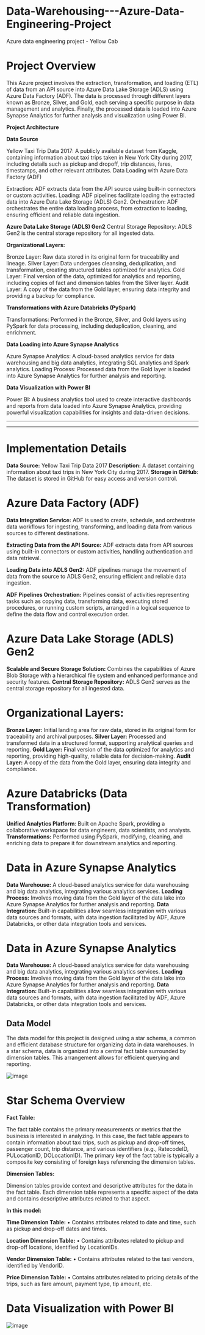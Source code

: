 # Data-Warehousing---Azure-Data-Engineering-Project
Azure data engineering project - Yellow Cab



# Project Overview
This Azure project involves the extraction, transformation, and loading (ETL) of data from an API source into Azure Data Lake Storage (ADLS) using Azure Data Factory (ADF). The data is processed through different layers known as Bronze, Silver, and Gold, each serving a specific purpose in data management and analytics. Finally, the processed data is loaded into Azure Synapse Analytics for further analysis and visualization using Power BI.

**Project Architecture**

**Data Source**

Yellow Taxi Trip Data 2017: A publicly available dataset from Kaggle, containing information about taxi trips taken in New York City during 2017, including details such as pickup and dropoff, trip distances, fares, timestamps, and other relevant attributes.
Data Loading with Azure Data Factory (ADF)

Extraction: ADF extracts data from the API source using built-in connectors or custom activities.
Loading: ADF pipelines facilitate loading the extracted data into Azure Data Lake Storage (ADLS) Gen2.
Orchestration: ADF orchestrates the entire data loading process, from extraction to loading, ensuring efficient and reliable data ingestion.

**Azure Data Lake Storage (ADLS) Gen2**
Central Storage Repository: ADLS Gen2 is the central storage repository for all ingested data.

**Organizational Layers:**

Bronze Layer: Raw data stored in its original form for traceability and lineage.
Silver Layer: Data undergoes cleansing, deduplication, and transformation, creating structured tables optimized for analytics.
Gold Layer: Final version of the data, optimized for analytics and reporting, including copies of fact and dimension tables from the Silver layer.
Audit Layer: A copy of the data from the Gold layer, ensuring data integrity and providing a backup for compliance.

**Transformations with Azure Databricks (PySpark)**

Transformations: Performed in the Bronze, Silver, and Gold layers using PySpark for data processing, including deduplication, cleaning, and enrichment.

**Data Loading into Azure Synapse Analytics**

Azure Synapse Analytics: A cloud-based analytics service for data warehousing and big data analytics, integrating SQL analytics and Spark analytics.
Loading Process: Processed data from the Gold layer is loaded into Azure Synapse Analytics for further analysis and reporting.

**Data Visualization with Power BI**

Power BI: A business analytics tool used to create interactive dashboards and reports from data loaded into Azure Synapse Analytics, providing powerful visualization capabilities for insights and data-driven decisions.

------------------------------------------------------------------------------------------------------------------------------------------------------------------
------------------------------------------------------------------------------------------------------------------------------------------------------------------

# Implementation Details

**Data Source:** Yellow Taxi Trip Data 2017
**Description:** A dataset containing information about taxi trips in New York City during 2017.
**Storage in GitHub**: The dataset is stored in GitHub for easy access and version control.

# Azure Data Factory (ADF)

**Data Integration Service:** ADF is used to create, schedule, and orchestrate data workflows for ingesting, transforming, and loading data from various sources to different destinations.

**Extracting Data from the API Source:** ADF extracts data from API sources using built-in connectors or custom activities, handling authentication and data retrieval.

**Loading Data into ADLS Gen2:** ADF pipelines manage the movement of data from the source to ADLS Gen2, ensuring efficient and reliable data ingestion.

**ADF Pipelines Orchestration:** Pipelines consist of activities representing tasks such as copying data, transforming data, executing stored procedures, or running custom scripts, arranged in a logical sequence to define the data flow and control execution order.

# Azure Data Lake Storage (ADLS) Gen2

**Scalable and Secure Storage Solution:** Combines the capabilities of Azure Blob Storage with a hierarchical file system and enhanced performance and security features.
**Central Storage Repository:** ADLS Gen2 serves as the central storage repository for all ingested data.

# Organizational Layers:

**Bronze Layer:** Initial landing area for raw data, stored in its original form for traceability and archival purposes.
**Silver Layer:** Processed and transformed data in a structured format, supporting analytical queries and reporting.
**Gold Layer:** Final version of the data optimized for analytics and reporting, providing high-quality, reliable data for decision-making.
**Audit Layer:** A copy of the data from the Gold layer, ensuring data integrity and compliance.

# Azure Databricks (Data Transformation)

**Unified Analytics Platform**: Built on Apache Spark, providing a collaborative workspace for data engineers, data scientists, and analysts.
**Transformations:** Performed using PySpark, modifying, cleaning, and enriching data to prepare it for downstream analytics and reporting.

# Data in Azure Synapse Analytics

**Data Warehouse:** A cloud-based analytics service for data warehousing and big data analytics, integrating various analytics services.
**Loading Process:** Involves moving data from the Gold layer of the data lake into Azure Synapse Analytics for further analysis and reporting.
**Data Integration:** Built-in capabilities allow seamless integration with various data sources and formats, with data ingestion facilitated by ADF, Azure Databricks, or other data integration tools and services.

# Data in Azure Synapse Analytics

**Data Warehouse:** A cloud-based analytics service for data warehousing and big data analytics, integrating various analytics services.
**Loading Process:** Involves moving data from the Gold layer of the data lake into Azure Synapse Analytics for further analysis and reporting.
**Data Integration:** Built-in capabilities allow seamless integration with various data sources and formats, with data ingestion facilitated by ADF, Azure Databricks, or other data integration tools and services.

## Data Model

The data model for this project is designed using a star schema, a common and efficient database structure for organizing data in data warehouses. In a star schema, data is organized into a central fact table surrounded by dimension tables. This arrangement allows for efficient querying and reporting.

![image](https://github.com/JoelNithishKumar/Data-Warehousing---Azure-Data-Engineering-Project/assets/62141525/002b22c2-da83-46c9-8980-890381f01e4f)


# Star Schema Overview

**Fact Table:**

The fact table contains the primary measurements or metrics that the business is interested in 
analyzing. In this case, the fact table appears to contain information about taxi trips, such as 
pickup and drop-off times, passenger count, trip distance, and various identifiers (e.g., 
RatecodeID, PULocationID, DOLocationID). The primary key of the fact table is typically a 
composite key consisting of foreign keys referencing the dimension tables.

**Dimension Tables:**

Dimension tables provide context and descriptive attributes for the data in the fact table. Each 
dimension table represents a specific aspect of the data and contains descriptive attributes related 
to that aspect.

**In this model:**

**Time Dimension Table:**
• Contains attributes related to date and time, such as pickup and drop-off dates and times.

**Location Dimension Table:**
• Contains attributes related to pickup and drop-off locations, identified by LocationIDs.

**Vendor Dimension Table:**
• Contains attributes related to the taxi vendors, identified by VendorID.

**Price Dimension Table:**
• Contains attributes related to pricing details of the trips, such as fare amount, payment 
type, tip amount, etc.



# Data Visualization with Power BI

![image](https://github.com/JoelNithishKumar/Data-Warehousing---Azure-Data-Engineering-Project/assets/62141525/de15ad7b-7177-4e73-86ca-188beaf07320)
